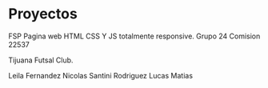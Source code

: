 # Proyectos
 FSP
Pagina web HTML CSS Y JS totalmente responsive.
Grupo 24 Comision 22537 

Tijuana Futsal Club.

Leila Fernandez
Nicolas Santini
Rodriguez Lucas Matias
